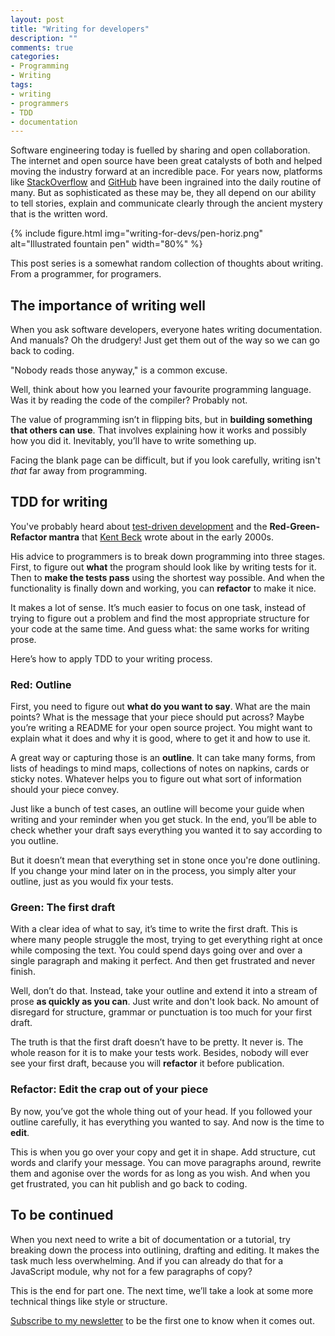 ```yaml
---
layout: post
title: "Writing for developers"
description: ""
comments: true
categories:
- Programming
- Writing
tags:
- writing
- programmers
- TDD
- documentation
---
```


Software engineering today is fuelled by sharing and open collaboration. The
internet and open source have been great catalysts of both and helped moving the
industry forward at an incredible pace. For years now, platforms like
[StackOverflow](http://stackoverflow.com/) and [GitHub](github.com) have been
ingrained into the daily routine of many. But as sophisticated as these may be,
they all depend on our ability to tell stories, explain and communicate clearly
through the ancient mystery that is the written word.

{% include figure.html img="writing-for-devs/pen-horiz.png" alt="Illustrated fountain pen" width="80%" %}

This post series is a somewhat random collection of thoughts about writing. From a
programmer, for programers.

## The importance of writing well

When you ask software developers, everyone hates writing documentation. And
manuals? Oh the drudgery! Just get them out of the way so we can go back to
coding.

"Nobody reads those anyway," is a common excuse.

Well, think about how you learned your favourite programming language. Was it
by reading the code of the compiler? Probably not.

The value of programming isn’t in flipping bits, but in **building something
that others can use**. That involves explaining how it works and possibly how
you did it. Inevitably, you’ll have to write something up.

Facing the blank page can be difficult, but if you look carefully, writing isn't
_that_ far away from programming.

## TDD for writing

You've probably heard about [test-driven development](http://www.santeon.com/insight-blog/video-and-article/33-insight-blog/video-and-article/229-test-driven-development-red-green-refactor)
and the **Red-Green-Refactor mantra** that
[Kent Beck](https://en.wikipedia.org/wiki/Kent_Beck) wrote about in the early
2000s.

His advice to programmers is to break down programming into three stages. First,
to figure out **what** the program should look like by writing tests
for it. Then to **make the tests pass** using the shortest way possible. And
when the functionality is finally down and working, you can **refactor** to make
it nice.

It makes a lot of sense. It’s much easier to focus on one task, instead of
trying to figure out a problem and find the most appropriate structure for your
code at the same time. And guess what: the same works for writing prose.

Here’s how to apply TDD to your writing process.

### Red: Outline

First, you need to figure out **what do you want to say**. What are the main
points? What is the message that your piece should put across? Maybe you’re
writing a README for your open source project. You might want to explain what
it does and why it is good, where to get it and how to use it.

A great way or capturing those is an **outline**. It can take many forms, from
lists of headings to mind maps, collections of notes on napkins, cards or
sticky notes. Whatever helps you to figure out what sort of information should
your piece convey.

Just like a bunch of test cases, an outline will become your guide when writing
and your reminder when you get stuck. In the end, you’ll be able to check
whether your draft says everything you wanted it to say according to you
outline.

But it doesn’t mean that everything set in stone once you're done outlining.
If you change your mind later on in the process, you simply alter your outline,
just as you would fix your tests.

### Green: The first draft

With a clear idea of what to say, it’s time to write the first draft. This is
where many people struggle the most, trying to get everything right at once
while composing the text. You could spend days going over and over a single
paragraph and making it perfect. And then get frustrated and never finish.

Well, don’t do that. Instead, take your outline and extend it into a stream of
prose **as quickly as you can**. Just write and don't look back. No amount of
disregard for structure, grammar or punctuation is too much for your first
draft.

The truth is that the first draft doesn’t have to be pretty. It never is. The
whole reason for it is to make your tests work. Besides, nobody will ever see
your first draft, because you will **refactor** it before publication.

### Refactor: Edit the crap out of your piece

By now, you’ve got the whole thing out of your head. If you followed
your outline carefully, it has everything you wanted to say. And now is the
time to **edit**.

This is when you go over your copy and get it in shape. Add structure, cut
words and clarify your message. You can move paragraphs around, rewrite them
and agonise over the words for as long as you wish. And when you get
frustrated, you can hit publish and go back to coding.

## To be continued

When you next need to write a bit of documentation or a tutorial, try breaking
down the process into outlining, drafting and editing. It makes the task much
less overwhelming. And if you can already do that for a JavaScript module, why
not for a few paragraphs of copy?

This is the end for part one. The next time, we’ll take a look at some more
technical things like style or structure.

[Subscribe to my newsletter](http://radek.io/newsletter/) to be the first one
to know when it comes out.
